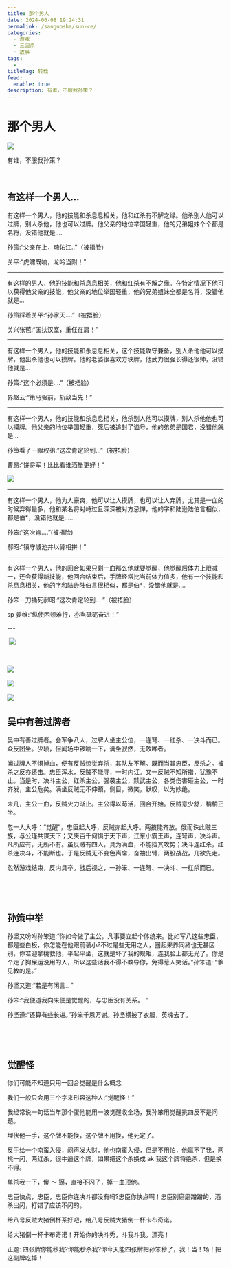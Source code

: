 ```yaml
---
title: 那个男人
date: 2024-06-08 19:24:31
permalink: /sanguosha/sun-ce/
categories:
  - 游戏
  - 三国杀
  - 故事
tags:
  - 
titleTag: 转载
feed:
  enable: true
description: 有谁，不服我孙策？
---
```


# 那个男人

![](https://image.peterjxl.com/blog/2024-06-08_21-57-30-20240608220352-qi1homq.png)

有谁，不服我孙策？

<!-- more -->
‍

## 有这样一个男人...

有这样一个男人，他的技能和杀息息相关，他和红杀有不解之缘。他杀别人他可以过牌，别人杀他，他也可以过牌。他父亲的地位举国轻重，他的兄弟姐妹个个都是名将，没错他就是....

孙策:“父亲在上，魂佑江..”（被捂脸）

关平:“虎啸既响，龙吟当附！”

---


有这样的男人，他的技能和杀息息相关，他和红杀有不解之缘。在特定情况下他可以获得他父亲的技能，他父亲的地位举国轻重，他的兄弟姐妹全都是名将，没错他就是...

孙策踩着关平:“孙家天....”（被捂脸）

关兴张苞:“匡扶汉室，重任在肩！”

---

有这样一个男人，他的技能和杀息息相关，这个技能攻守兼备，别人杀他他可以摸牌，他出杀他也可以摸牌。他的老婆很喜欢方块牌，他武力很强长得还很帅，没错他就是...

孙策:“这个必须是....”（被捂脸）

界赵云:“策马驱前，斩敌当先！”

---

有这样一个男人，他的技能和杀息息相关，他杀别人他可以摸牌，别人杀他他也可以摸牌。他父亲的地位举国轻重，死后被追封了谥号，他的弟弟是国君，没错他就是...

孙策看了一眼权弟:“这次肯定轮到...”（被捂脸）

曹昂:“饼将军！比比看谁酒量更好！”

![](https://image.peterjxl.com/blog/image-20240608220452-eknkzj1.png)
‍

---

有这样一个男人，他为人豪爽，他可以让人摸牌，也可以让人弃牌，尤其是一血的时候弃得最多，他和某名将对峙过且深深被对方忌惮，他的字和陆逊陆伯言相似，都是伯*，没错他就是......

孙笨:“这次肯....”(被捂脸)

郝昭:“镇守城池并以骨相拼！”

---

有这样一个男人，他的回合如果只剩一血那么他就要觉醒，他觉醒后体力上限减一，还会获得新技能，他回合结束后，手牌经常比当前体力值多，他有一个技能和杀息息相关，他的字和陆逊陆伯言很相似，都是伯*，没错他就是....

孙笨一刀捅死郝昭:“这次肯定轮到... ”（被捂脸）

sp 姜维:“纵使困顿难行，亦当砥砺奋进！”

‍---

‍
‍![](https://image.peterjxl.com/blog/%E9%82%A3%E4%B8%AA%E7%94%B7%E4%BA%BA%20%E6%9D%8E%E5%85%B8-20240608220514-50uuyvg.webp)

‍

‍![](https://image.peterjxl.com/blog/%E9%82%A3%E4%B8%AA%E7%94%B7%E4%BA%BA%20%E5%BC%A0%E6%98%A5%E5%8D%8E-20240608220519-x0ftes2.webp)



‍![](https://image.peterjxl.com/blog/%E9%82%A3%E4%B8%AA%E7%94%B7%E4%BA%BA%20%E5%8F%8D%E6%9D%80-20240608220527-ezvr2hn.webp)



![](https://image.peterjxl.com/blog/%E9%82%A3%E4%B8%AA%E7%94%B7%E4%BA%BA%20%E5%8F%8D%E6%9D%802-20240608220538-vtn59l1.jpg)
‍

## 吴中有善过牌者

吴中有善过牌者。会军争八人，过牌人坐主公位，一连弩、一红杀、一决斗而已。众反团坐。少顷，但闻场中锣响一下，满坐寂然，无敢哗者。

闻过牌人不惧掉血，便有反贼惊觉弃杀，其队友不解。既而当其忠臣，反杀之。被杀之反亦还击。忠臣浑水，反贼不能寻，一时内讧。又一反贼不知所措，犹豫不止。当是时，决斗主公，红杀主公，强袭主公，黩武主公，各类伤害砸主公，一时齐发，主公危矣。满坐反贼无不伸颈，侧目，微笑，默叹，以为妙绝。

未几，主公一血，反贼火力渐止。主公得以苟活，回合开始。反贼意少舒，稍稍正坐。

忽一人大呼：“觉醒”，忠臣起大呼，反贼亦起大呼。两技能齐放。俄而诛此贼三族，与公瑾共谋天下；又夹百千何惧于天下声，江东小霸王声，连弩声，决斗声。凡所应有，无所不有。虽反贼有四人，具为满血，不能挡其攻势；决斗连红杀，红杀连决斗，不能断也。于是反贼无不变色离席，奋袖出臂，两股战战，几欲先走。

忽然游戏结束，反内具卒。战后视之，一孙笨、一连弩、一决斗、一红杀而已。

‍

‍

## 孙策中举

孙坚又吩咐孙笨道:“你如今做了主公，凡事要立起个体统来。比如军八这些忠臣，都是些白板，你怎能在他跟前装小?不过是些无用之人，圈起来养同猪也无甚区别，你若迎拿桃救他，平起平坐，这就是坏了我的规矩，连我脸上都无光了。你是个走了狗屎运没用的人，所以这些话我不得不教导你，免得惹人笑话。”孙笨道: “爹见教的是。”

孙坚又道:“若是有闲言..  ”

孙笨:“我便道我向来便是觉醒的，与忠臣没有关系。  ”

孙坚道:“还算有些长进。”孙笨千恩万谢。孙坚横披了衣服，英魂去了。

‍

‍

## 觉醒怪

你们可能不知道只用一回合觉醒是什么概念

我们一般只会用三个字来形容这种人:“觉醒怪！”

我经常说一句话当年那个蛋他能用一波觉醒收全场，我孙笨用觉醒挑四反不是问题。

埋伏他一手，这个牌不能换，这个牌不用换，他死定了。

反手给一个南蛮入侵，闷声发大财，他也南蛮入侵，但是不用怕，他赢不了我，两桃一闪，两红杀，很牛逼这个牌，如果把这个杀换成 ak 我这个牌将绝杀，但是换不得。

单杀我一下，傻 ～ 逼，直接不闪了，掉一血顶他。

忠臣快点，忠臣，忠臣你连决斗都没有吗?忠臣你快点啊！忠臣别磨磨蹭蹭的，酒杀出闪，打错了应该不闪的。

给八号反贼大猪倒杯茶好吧，给八号反贼大猪倒一杯卡布奇诺。

给大猪倒一杯卡布奇诺！开始你的决斗秀，斗我斗我。漂亮！

正题: 四张牌你能秒我?你能秒杀我?你今天能四张牌把孙笨秒了，我！当！场！把这副牌吃掉！

‍
